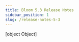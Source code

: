 ```yaml
---
title: Bloom 5.3 Release Notes
sidebar_position: 1
slug: /release-notes-5-3
---
```



[object Object]